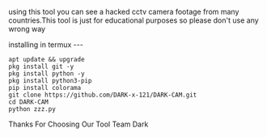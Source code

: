 using this tool you can see a hacked cctv camera footage from many countries.This tool is just for educational purposes so please don't use any wrong way 


installing in termux --- 

```
apt update && upgrade
pkg install git -y
pkg install python -y
pkg install python3-pip
pip install colorama
git clone https://github.com/DARK-x-121/DARK-CAM.git
cd DARK-CAM
python zzz.py
```

Thanks For Choosing Our Tool 
Team Dark 


